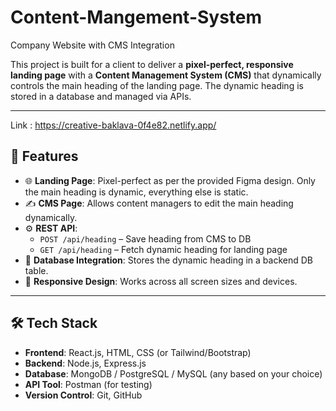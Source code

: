 # Content-Mangement-System

Company Website with CMS Integration

This project is built for a client to deliver a **pixel-perfect, responsive landing page** with a **Content Management System (CMS)** that dynamically controls the main heading of the landing page. The dynamic heading is stored in a database and managed via APIs.

---


Link : https://creative-baklava-0f4e82.netlify.app/

## 📌 Features

- 🌐 **Landing Page**: Pixel-perfect as per the provided Figma design. Only the main heading is dynamic, everything else is static.
- ✍️ **CMS Page**: Allows content managers to edit the main heading dynamically.
- ⚙️ **REST API**:
  - `POST /api/heading` – Save heading from CMS to DB
  - `GET /api/heading` – Fetch dynamic heading for landing page
- 💾 **Database Integration**: Stores the dynamic heading in a backend DB table.
- 📱 **Responsive Design**: Works across all screen sizes and devices.

---

## 🛠️ Tech Stack

- **Frontend**: React.js, HTML, CSS (or Tailwind/Bootstrap)
- **Backend**: Node.js, Express.js
- **Database**: MongoDB / PostgreSQL / MySQL (any based on your choice)
- **API Tool**: Postman (for testing)
- **Version Control**: Git, GitHub

